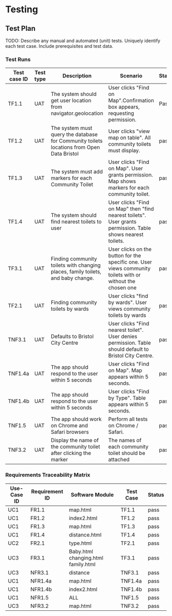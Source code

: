 # Testing

## Test Plan
TODO: Describe any manual and automated (unit) tests. Uniquely identify each test case. Include prerequisites and test data.

### Test Runs
| Test case ID | Test type | Description | Scenario | Status |
|--------------|-----------|-------------|----------|--------|
| TF1.1        | UAT       | The system should get user location from navigator.geolocation | User clicks "Find on Map".Confirmation box appears, requesting permission. | Pass  |
| TF1.2       | UAT       | The system must query the database for Community toilets locations from Open Data Bristol  | User clicks "view map on table". All community toilets must display. | pass  |
| TF1.3      | UAT       | The system must add markers for each Community Toilet | User clicks "Find on Map". User grants permission. Map shows markers for each community toilet. |  pass |
| TF1.4      | UAT       | The system should find nearest toilets to user | User clicks "Find on Map" then "find nearest toilets". User grants permission. Table shows nearest toilets. |  pass |
| TF3.1    | UAT       | Finding community toilets with changing places, family toilets, and baby change. | User clicks on the button for the specific one. User views community toilets with or without the chosen one|  pass |
| TF2.1   | UAT       | Finding community toilets by wards | User clicks "find by wards". User views community toilets by wards |  pass |
| TNF3.1    | UAT       | Defaults to Bristol City Centre | User clicks "Find nearest toilet". User denies permission. Table should default to Bristol City Centre. |  pass |
| TNF1.4a      | UAT       | The app should respond to the user within 5 seconds | User clicks "Find on Map". Map appears within 5 seconds. |  pass |
| TNF1.4b      | UAT       | The app should respond to the user within 5 seconds | User clicks "Find by Type". Table appears within 5 seconds. | pass  |
| TNF1.5       | UAT       | The app should work on Chrome and Safari browsers | Perform all tests on Chrome / Safari. |  pass  |
| TNF3.2      | UAT       |  Display the name of the community toilet after clicking the marker |  The names of each community toilet should be attached |    pass |

### Requirements Traceability Matrix
| Use-Case ID | Requirement ID | Software Module| Test Case  | Status |
| ----------- | -------------- | -------------- |  --------- | ------ |
| UC1         | FR1.1          |   map.html     |  TF1.1     |    pass    |
| UC1         | FR1.2          |  index2.html   |  TF1.2     |      pass  |
| UC1         | FR1.3         |     map.html       |  TF1.3 |      pass  |
| UC1         | FR1.4         |  distance.html |  TF1.4     |   pass  |
| UC2         | FR2.1       |     type.html      |  TF2.1     |  pass   |
| UC3         | FR3.1   | Baby.html changing.html family.html      |  TF3.1     |  pass      |
| UC3         | NFR3.1         |    distance            |  TNF3.1   |  pass      |
| UC1         | NFR1.4a        |       map.html         |  TNF1.4a   | pass       |
| UC1         | NFR1.4b         |   index2.html    |   TNF1.4b  |    pass    |
| UC1         | NFR1.5         |    ALL          |  TNF1.5   |     pass   |
| UC3         | NFR3.2        |    map.html     |  TNF3.2   |  pass      |

